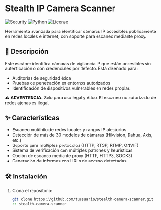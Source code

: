 # Stealth IP Camera Scanner

![Security](https://img.shields.io/badge/Security-Pentesting-red)
![Python](https://img.shields.io/badge/Python-3.7%2B-blue)
![License](https://img.shields.io/badge/License-MIT-green)

Herramienta avanzada para identificar cámaras IP accesibles públicamente en redes locales e internet, con soporte para escaneo mediante proxy.

## 📌 Descripción

Este escáner identifica cámaras de vigilancia IP que están accesibles sin autenticación o con credenciales por defecto. Está diseñado para:

- Auditorías de seguridad ética
- Pruebas de penetración en entornos autorizados
- Identificación de dispositivos vulnerables en redes propias

**⚠️ ADVERTENCIA:** Solo para uso legal y ético. El escaneo no autorizado de redes ajenas es ilegal.

## ✨ Características

- Escaneo multihilo de redes locales y rangos IP aleatorios
- Detección de más de 30 modelos de cámaras (Hikvision, Dahua, Axis, etc.)
- Soporte para múltiples protocolos (HTTP, RTSP, RTMP, ONVIF)
- Sistema de verificación con múltiples patrones y heurísticas
- Opción de escaneo mediante proxy (HTTP, HTTPS, SOCKS)
- Generación de informes con URLs de acceso detectadas

## 🛠 Instalación

1. Clona el repositorio:
   ```bash
   git clone https://github.com/tuusuario/stealth-camera-scanner.git
   cd stealth-camera-scanner
